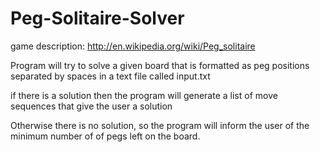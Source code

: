 # Peg-Solitaire-Solver

game description:
http://en.wikipedia.org/wiki/Peg_solitaire

Program will try to solve a given board that is formatted as peg positions separated by spaces in a text file called input.txt

if there is a solution then the program will generate a list of move sequences that give the user a solution

Otherwise there is no solution, so the program will inform the user of the minimum number of of pegs left on the board. 
